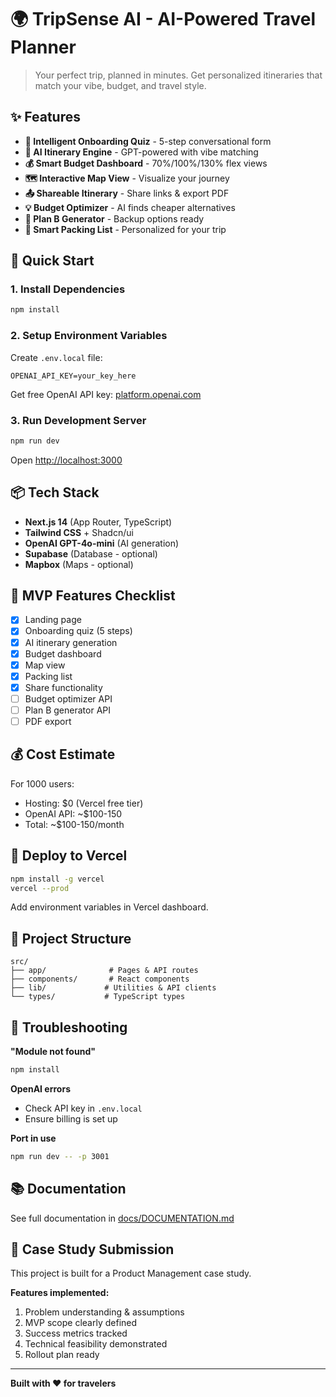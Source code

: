 # 🌍 TripSense AI - AI-Powered Travel Planner

> Your perfect trip, planned in minutes. Get personalized itineraries that match your vibe, budget, and travel style.

## ✨ Features

- **🎯 Intelligent Onboarding Quiz** - 5-step conversational form
- **🤖 AI Itinerary Engine** - GPT-powered with vibe matching
- **💰 Smart Budget Dashboard** - 70%/100%/130% flex views
- **🗺️ Interactive Map View** - Visualize your journey
- **📤 Shareable Itinerary** - Share links & export PDF
- **💡 Budget Optimizer** - AI finds cheaper alternatives
- **🔄 Plan B Generator** - Backup options ready
- **🎒 Smart Packing List** - Personalized for your trip

## 🚀 Quick Start

### 1. Install Dependencies
```bash
npm install
```

### 2. Setup Environment Variables
Create `.env.local` file:
```env
OPENAI_API_KEY=your_key_here
```

Get free OpenAI API key: [platform.openai.com](https://platform.openai.com)

### 3. Run Development Server
```bash
npm run dev
```

Open [http://localhost:3000](http://localhost:3000)

## 📦 Tech Stack

- **Next.js 14** (App Router, TypeScript)
- **Tailwind CSS** + Shadcn/ui
- **OpenAI GPT-4o-mini** (AI generation)
- **Supabase** (Database - optional)
- **Mapbox** (Maps - optional)

## 🎯 MVP Features Checklist

- [x] Landing page
- [x] Onboarding quiz (5 steps)
- [x] AI itinerary generation
- [x] Budget dashboard
- [x] Map view
- [x] Packing list
- [x] Share functionality
- [ ] Budget optimizer API
- [ ] Plan B generator API
- [ ] PDF export

## 💰 Cost Estimate

For 1000 users:
- Hosting: $0 (Vercel free tier)
- OpenAI API: ~$100-150
- Total: ~$100-150/month

## 🚢 Deploy to Vercel

```bash
npm install -g vercel
vercel --prod
```

Add environment variables in Vercel dashboard.

## 📝 Project Structure

```
src/
├── app/              # Pages & API routes
├── components/       # React components
├── lib/             # Utilities & API clients
└── types/           # TypeScript types
```

## 🐛 Troubleshooting

**"Module not found"**
```bash
npm install
```

**OpenAI errors**
- Check API key in `.env.local`
- Ensure billing is set up

**Port in use**
```bash
npm run dev -- -p 3001
```

## 📚 Documentation

See full documentation in [docs/DOCUMENTATION.md](./docs/DOCUMENTATION.md)

## 🤝 Case Study Submission

This project is built for a Product Management case study.

**Features implemented:**
1. Problem understanding & assumptions
2. MVP scope clearly defined  
3. Success metrics tracked
4. Technical feasibility demonstrated
5. Rollout plan ready

---

**Built with ❤️ for travelers**
